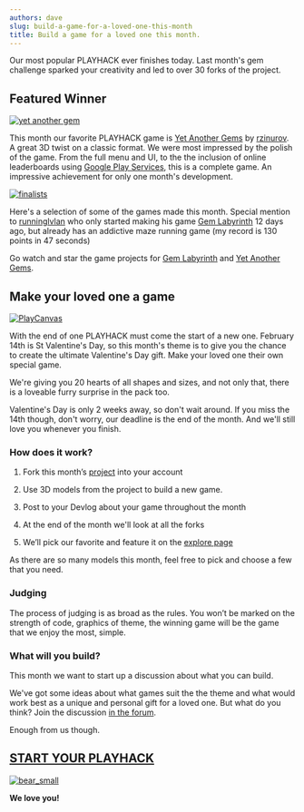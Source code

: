 ```yaml
---
authors: dave
slug: build-a-game-for-a-loved-one-this-month
title: Build a game for a loved one this month.
---
```


Our most popular PLAYHACK ever finishes today. Last month's gem challenge sparked your creativity and led to over 30 forks of the project.

<!-- truncate -->

## Featured Winner

[![yet another gem](/img/yet-another-gem.jpg)](/img/yet-another-gem.jpg)

This month our favorite PLAYHACK game is [Yet Another Gems](https://playcanv.as/p/p87UuuNV) by [rzinurov](https://playcanvas.com/user/rzinurov). A great 3D twist on a classic format. We were most impressed by the polish of the game. From the full menu and UI, to the the inclusion of online leaderboards using [Google Play Services](https://developers.google.com/games/services/web/gettingstarted), this is a complete game. An impressive achievement for only one month's development.

[![finalists](/img/finalists.jpg)](/img/finalists.jpg)

Here's a selection of some of the games made this month. Special mention to [runninglvlan](https://playcanvas.com/user/runninglvlan) who only started making his game [Gem Labyrinth](https://playcanv.as/p/snqvkNes) 12 days ago, but already has an addictive maze running game (my record is 130 points in 47 seconds)

Go watch and star the game projects for [Gem Labyrinth](https://playcanvas.com/project/336187/overview/gemlabyrinth) and [Yet Another Gems](https://playcanvas.com/project/335386/overview/yet-another-gems).

## Make your loved one a game

[![PlayCanvas](/img/PlayCanvas.jpg)](/img/PlayCanvas.jpg)

With the end of one PLAYHACK must come the start of a new one. February 14th is St Valentine's Day, so this month's theme is to give you the chance to create the ultimate Valentine's Day gift. Make your loved one their own special game.

We're giving you 20 hearts of all shapes and sizes, and not only that, there is a loveable furry surprise in the pack too.

Valentine's Day is only 2 weeks away, so don't wait around. If you miss the 14th though, don't worry, our deadline is the end of the month. And we'll still love you whenever you finish.

### How does it work?

1. Fork this month’s [project](https://playcanvas.com/project/336903/overview/playhack-feb-15) into your account

2. Use 3D models from the project to build a new game.

3. Post to your Devlog about your game throughout the month

4. At the end of the month we'll look at all the forks

5. We’ll pick our favorite and feature it on the [explore page](https://playcanvas.com/explore/featured)

As there are so many models this month, feel free to pick and choose a few that you need.

### Judging

The process of judging is as broad as the rules. You won’t be marked on the strength of code, graphics of theme, the winning game will be the game that we enjoy the most, simple.

### What will you build?

This month we want to start up a discussion about what you can build.

We've got some ideas about what games suit the the theme and what would work best as a unique and personal gift for a loved one. But what do you think? Join the discussion [in the forum](https://forum.playcanvas.com/t/playhack-february-game-ideas/539).

Enough from us though.

## [START YOUR PLAYHACK](https://playcanvas.com/project/336903/overview/playhack-feb-15)

[![bear_small](/img/bear_small.jpeg)](/img/bear_small.jpeg)

**We love you!**
